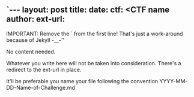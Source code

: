 `---
layout: post
title: <challenge title>
date: <YYYY-MM-DD>
ctf: <CTF name
author: <your nickname>
ext-url: <url where you are hosting the write-up>
---

IMPORTANT: Remove the ` from the first line! That's just a work-around because of Jekyll -__-''

No content needed.

Whatever you write here will not be taken into consideration. There's a redirect to the ext-url in place.

It'll be preferable you name your file following the convention
YYYY-MM-DD-Name-of-Challenge.md